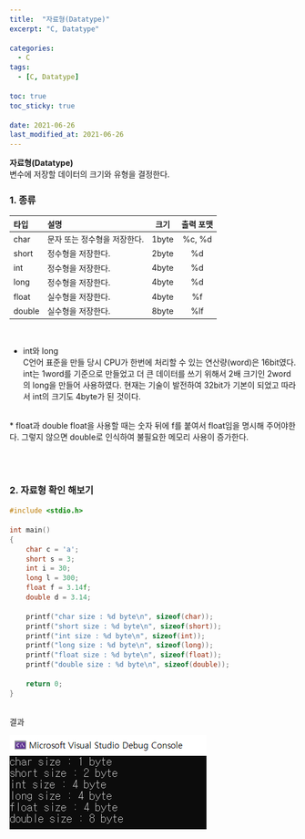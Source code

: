 ```yaml
---
title:  "자료형(Datatype)"
excerpt: "C, Datatype"

categories:
  - C
tags:
  - [C, Datatype]

toc: true
toc_sticky: true
 
date: 2021-06-26
last_modified_at: 2021-06-26
---  
```


**자료형(Datatype)**  
  변수에 저장할 데이터의 크기와 유형을 결정한다.  

### 1. 종류  
  
  |타입|설명|크기|출력 포맷|  
  |:----|:--------|:----:|:----:|
  |char|문자 또는 정수형을 저장한다.|1byte|%c, %d|
  |short|정수형을 저장한다.|2byte|%d|
  |int|정수형을 저장한다.|4byte|%d|
  |long|정수형을 저장한다.|4byte|%d|
  |float|실수형을 저장한다.|4byte|%f|
  |double|실수형을 저장한다.|8byte|%lf|
  
<br/>

  * int와 long  
   C언어 표준을 만들 당시 CPU가 한번에 처리할 수 있는 연산량(word)은 16bit였다. int는 1word를 기준으로 만들었고 더 큰 데이터를 쓰기 위해서 2배 크기인 2word의 long을 만들어 사용하였다. 현재는 기술이 발전하여 32bit가 기본이 되었고 따라서 int의 크기도 4byte가 된 것이다.
   <br/>
   * float과 double  
    float을 사용할 때는 숫자 뒤에 f를 붙여서 float임을 명시해 주어야한다. 그렇지 않으면 double로 인식하여 불필요한 메모리 사용이 증가한다.
    
  <br/><br/>
### 2. 자료형 확인 해보기  
``` c
#include <stdio.h>

int main()
{
    char c = 'a';
    short s = 3;
    int i = 30;
    long l = 300;
    float f = 3.14f;
    double d = 3.14;

    printf("char size : %d byte\n", sizeof(char));
    printf("short size : %d byte\n", sizeof(short));
    printf("int size : %d byte\n", sizeof(int));
    printf("long size : %d byte\n", sizeof(long));
    printf("float size : %d byte\n", sizeof(float));
    printf("double size : %d byte\n", sizeof(double));

    return 0;
}
```  
  <br/>
결과  
  
  
 ![1](/assets/images/20210626_Posting/2.png)     